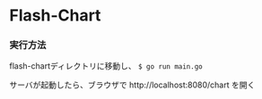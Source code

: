 # Flash-Chart

### 実行方法
flash-chartディレクトリに移動し、
`$ go run main.go`

サーバが起動したら、ブラウザで http://localhost:8080/chart を開く
